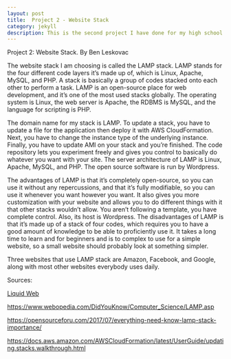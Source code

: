 ```yaml
---
layout: post
title:  Project 2 - Website Stack
category: jekyll 
description: This is the second project I have done for my high school web design class
---
```


Project 2: Website Stack. By Ben Leskovac

The website stack I am choosing is called the LAMP stack. LAMP stands for the four different code layers it’s made up of, which is Linux, Apache, MySQL, and PHP. A stack is basically a group of codes stacked onto each other to perform a task. LAMP is an open-source place for web development, and it’s one of the most used stacks globally. The operating system is Linux, the web server is Apache, the RDBMS is MySQL, and the language for scripting is PHP.

The domain name for my stack is LAMP. To update a stack, you have to update a file for the application then deploy it with AWS CloudFormation. Next, you have to change the instance type of the underlying instance. Finally, you have to update AMI on your stack and you’re finished. The code repository lets you experiment freely and gives you control to basically do whatever you want with your site. The server architecture of LAMP is Linux, Apache, MySQL, and PHP. The open source software is run by Wordpress.

The advantages of LAMP is that it’s completely open-source, so you can use it without any repercussions, and that it’s fully modifiable, so you can use it whenever you want however you want. It also gives you more customization with your website and allows you to do different things with it that other stacks wouldn’t allow. You aren’t following a template, you have complete control. Also, its host is Wordpress. The disadvantages of LAMP is that it’s made up of a stack of four codes, which requires you to have a good amount of knowledge to be able to proficiently use it. It takes a long time to learn and for beginners and is to complex to use for a simple website, so a small website should probably look at something simpler.

Three websites that use LAMP stack are Amazon, Facebook, and Google, along with most other websites everybody uses daily.



Sources:

[Liquid Web](https://www.liquidweb.com/kb/what-is-a-lamp-stack/)

https://www.webopedia.com/DidYouKnow/Computer_Science/LAMP.asp

https://opensourceforu.com/2017/07/everything-need-know-lamp-stack-importance/

https://docs.aws.amazon.com/AWSCloudFormation/latest/UserGuide/updating.stacks.walkthrough.html
